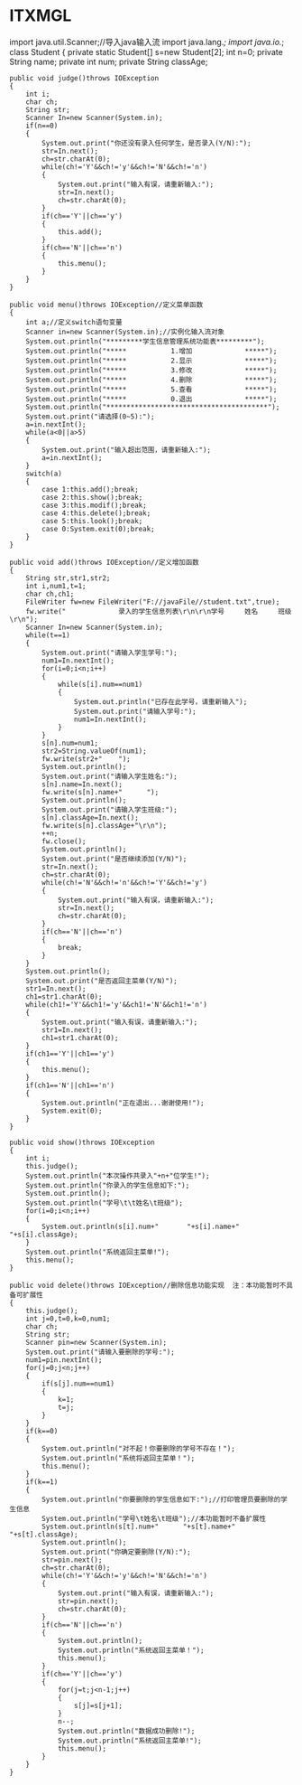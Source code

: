 # ITXMGL
import java.util.Scanner;//导入java输入流
import java.lang.*;
import java.io.*;
class Student
{
	private static Student[] s=new Student[2];
    int n=0;
	private String name;
	private int num;
	private String classAge;
	
	public void judge()throws IOException
	{
		int i;
		char ch;
		String str;
		Scanner In=new Scanner(System.in);
		if(n==0)
		{
			System.out.print("你还没有录入任何学生，是否录入(Y/N):");
			str=In.next();
			ch=str.charAt(0);
			while(ch!='Y'&&ch!='y'&&ch!='N'&&ch!='n')
			{
				System.out.print("输入有误，请重新输入:");
				str=In.next();
				ch=str.charAt(0);
			}
			if(ch=='Y'||ch=='y')
			{
				this.add();
			}
			if(ch=='N'||ch=='n')
			{
				this.menu();
			}
		}
	}
	
	public void menu()throws IOException//定义菜单函数
	{
		int a;//定义switch语句变量
		Scanner in=new Scanner(System.in);//实例化输入流对象
		System.out.println("*********学生信息管理系统功能表*********");
		System.out.println("*****           1.增加             *****");
		System.out.println("*****           2.显示             *****");
		System.out.println("*****           3.修改             *****");
		System.out.println("*****           4.删除             *****");
		System.out.println("*****           5.查看             *****");
		System.out.println("*****           0.退出             *****");
		System.out.println("****************************************");
		System.out.print("请选择(0~5):");
		a=in.nextInt();
		while(a<0||a>5)
		{
			System.out.print("输入超出范围，请重新输入:");
			a=in.nextInt();
		}
		switch(a)
		{
			case 1:this.add();break;
			case 2:this.show();break;
			case 3:this.modif();break;
			case 4:this.delete();break;
			case 5:this.look();break;
			case 0:System.exit(0);break;
		}			
	}
	
	public void add()throws IOException//定义增加函数
	{
		String str,str1,str2;
		int i,num1,t=1;
		char ch,ch1;
		FileWriter fw=new FileWriter("F://javaFile//student.txt",true);
		fw.write("             录入的学生信息列表\r\n\r\n学号     姓名     班级\r\n");
		Scanner In=new Scanner(System.in);
		while(t==1)
		{
			System.out.print("请输入学生学号:");
			num1=In.nextInt();
			for(i=0;i<n;i++)
			{
				while(s[i].num==num1)
				{
					System.out.println("已存在此学号，请重新输入");
					System.out.print("请输入学号:");
					num1=In.nextInt();
				}
			}
			s[n].num=num1;
			str2=String.valueOf(num1);
			fw.write(str2+"    ");
			System.out.println();
			System.out.print("请输入学生姓名:");
			s[n].name=In.next();
			fw.write(s[n].name+"      ");
			System.out.println();
			System.out.print("请输入学生班级:");
			s[n].classAge=In.next();
			fw.write(s[n].classAge+"\r\n");
			++n;
			fw.close();	
			System.out.println();
			System.out.print("是否继续添加(Y/N)");
			str=In.next();
			ch=str.charAt(0);
			while(ch!='N'&&ch!='n'&&ch!='Y'&&ch!='y')
			{
				System.out.print("输入有误，请重新输入:");
				str=In.next();
				ch=str.charAt(0);
			}
			if(ch=='N'||ch=='n')
			{
				break;
			}
		}
		System.out.println();
		System.out.print("是否返回主菜单(Y/N)");
		str1=In.next();
		ch1=str1.charAt(0);
		while(ch1!='Y'&&ch1!='y'&&ch1!='N'&&ch1!='n')
		{
			System.out.print("输入有误，请重新输入:");
			str1=In.next();
			ch1=str1.charAt(0);
		}
		if(ch1=='Y'||ch1=='y')
		{
			this.menu();
		}
		if(ch1=='N'||ch1=='n')
		{
			System.out.println("正在退出...谢谢使用!");
			System.exit(0);
		}
	}
	
	public void show()throws IOException
	{
		int i;
		this.judge();	
		System.out.println("本次操作共录入"+n+"位学生!");
		System.out.println("你录入的学生信息如下:");
		System.out.println();
		System.out.println("学号\t\t姓名\t班级");
		for(i=0;i<n;i++)                        
		{
			System.out.println(s[i].num+"       "+s[i].name+"      "+s[i].classAge);
		}
		System.out.println("系统返回主菜单!");
		this.menu();
	}
	
	public void delete()throws IOException//删除信息功能实现  注：本功能暂时不具备可扩展性
	{
		this.judge();
		int j=0,t=0,k=0,num1;
		char ch;
		String str;
		Scanner pin=new Scanner(System.in);
		System.out.print("请输入要删除的学号:");
		num1=pin.nextInt();
		for(j=0;j<n;j++)
		{
			if(s[j].num==num1)
			{
				k=1;
				t=j;
			}
		}
		if(k==0)
		{
			System.out.println("对不起！你要删除的学号不存在！");
			System.out.println("系统将返回主菜单！");
			this.menu();
		}
		if(k==1)
		{
			System.out.println("你要删除的学生信息如下:");//打印管理员要删除的学生信息
			System.out.println("学号\t姓名\t班级");//本功能暂时不备扩展性
			System.out.println(s[t].num+"      "+s[t].name+"      "+s[t].classAge);
			System.out.println();
			System.out.print("你确定要删除(Y/N):");
			str=pin.next();
			ch=str.charAt(0);
			while(ch!='Y'&&ch!='y'&&ch!='N'&&ch!='n')
			{
				System.out.print("输入有误，请重新输入:");
				str=pin.next();
				ch=str.charAt(0);
			}
			if(ch=='N'||ch=='n')
			{
				System.out.println();
				System.out.println("系统返回主菜单！");
				this.menu();
			}
			if(ch=='Y'||ch=='y')
			{
				for(j=t;j<n-1;j++)
				{
					s[j]=s[j+1];
				}
				n--;
				System.out.println("数据成功删除!");
				System.out.println("系统返回主菜单!");
				this.menu();
			}
		}
	}
